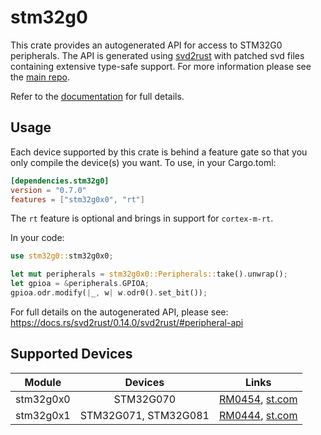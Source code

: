# stm32g0
This crate provides an autogenerated API for access to STM32G0 peripherals.
The API is generated using [svd2rust] with patched svd files containing
extensive type-safe support. For more information please see the [main repo].

Refer to the [documentation] for full details.

[svd2rust]: https://github.com/japaric/svd2rust
[main repo]: https://github.com/stm32-rs/stm32-rs
[documentation]: https://docs.rs/stm32g0/latest/stm32g0/

## Usage
Each device supported by this crate is behind a feature gate so that you only
compile the device(s) you want. To use, in your Cargo.toml:

```toml
[dependencies.stm32g0]
version = "0.7.0"
features = ["stm32g0x0", "rt"]
```

The `rt` feature is optional and brings in support for `cortex-m-rt`.

In your code:

```rust
use stm32g0::stm32g0x0;

let mut peripherals = stm32g0x0::Peripherals::take().unwrap();
let gpioa = &peripherals.GPIOA;
gpioa.odr.modify(|_, w| w.odr0().set_bit());
```

For full details on the autogenerated API, please see:
https://docs.rs/svd2rust/0.14.0/svd2rust/#peripheral-api

## Supported Devices

| Module | Devices | Links |
|:------:|:-------:|:-----:|
| stm32g0x0 | STM32G070 | [RM0454](https://www.st.com/resource/en/reference_manual/dm00463896.pdf), [st.com](https://www.st.com/en/microcontrollers-microprocessors/stm32g0x0-value-line.html) |
| stm32g0x1 | STM32G071, STM32G081 | [RM0444](https://www.st.com/resource/en/reference_manual/dm00371828.pdf), [st.com](https://www.st.com/en/microcontrollers-microprocessors/stm32g0x1.html) |
